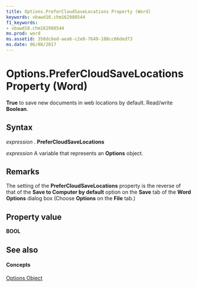 ```yaml
---
title: Options.PreferCloudSaveLocations Property (Word)
keywords: vbawd10.chm162988544
f1_keywords:
- vbawd10.chm162988544
ms.prod: word
ms.assetid: 358dc6ed-aea6-c2e0-7649-188cc66ded73
ms.date: 06/08/2017
---
```



# Options.PreferCloudSaveLocations Property (Word)

 **True** to save new documents in web locations by default. Read/write **Boolean**.


## Syntax

 _expression_ . **PreferCloudSaveLocations**

 _expression_ A variable that represents an **Options** object.


## Remarks

The setting of the  **PreferCloudSaveLocations** property is the reverse of that of the **Save to Computer by default** option on the **Save** tab of the **Word Options** dialog box (Choose **Options** on the **File** tab.)


## Property value

 **BOOL**


## See also


#### Concepts


[Options Object](Word.Options.md)

